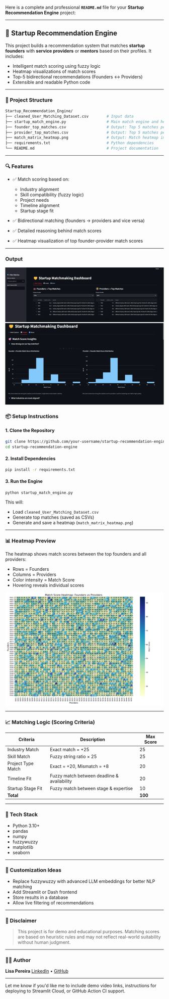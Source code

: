 Here is a complete and professional **`README.md`** file for your **Startup Recommendation Engine** project:

---

## 🚀 Startup Recommendation Engine

This project builds a recommendation system that matches **startup founders** with **service providers** or **mentors** based on their profiles. It includes:

* Intelligent match scoring using fuzzy logic
* Heatmap visualizations of match scores
* Top-5 bidirectional recommendations (Founders ↔ Providers)
* Extensible and readable Python code

---

### 📁 Project Structure

```bash
Startup_Recommendation_Engine/
├── cleaned_User_Matching_Dataset.csv        # Input data
├── startup_match_engine.py                  # Main match engine and heatmap generator
├── founder_top_matches.csv                  # Output: Top 5 matches per founder
├── provider_top_matches.csv                 # Output: Top 5 matches per provider
├── match_matrix_heatmap.png                 # Output: Match heatmap image
├── requirements.txt                         # Python dependencies
└── README.md                                # Project documentation
```

---

### 🔍 Features

* ✅ Match scoring based on:

  * Industry alignment
  * Skill compatibility (fuzzy logic)
  * Project needs
  * Timeline alignment
  * Startup stage fit
* ✅ Bidirectional matching (founders → providers and vice versa)
* ✅ Detailed reasoning behind match scores
* ✅ Heatmap visualization of top founder-provider match scores

---

### Output
![alt text](ui.png)
![!\[alt text\](image.png)](insights.png)


### 📦 Setup Instructions

#### 1. Clone the Repository

```bash
git clone https://github.com/your-username/startup-recommendation-engine.git
cd startup-recommendation-engine
```

#### 2. Install Dependencies

```bash
pip install -r requirements.txt
```

#### 3. Run the Engine

```bash
python startup_match_engine.py
```

This will:

* Load `cleaned_User_Matching_Dataset.csv`
* Generate top matches (saved as CSVs)
* Generate and save a heatmap (`match_matrix_heatmap.png`)

---

### 📊 Heatmap Preview

The heatmap shows match scores between the top founders and all providers:

* Rows = Founders
* Columns = Providers
* Color intensity = Match Score
* Hovering reveals individual scores

![Heatmap Preview](match_matrix_heatmap.png)

---

### 📈 Matching Logic (Scoring Criteria)

| Criteria           | Description                                 | Max Score |
| ------------------ | ------------------------------------------- | --------- |
| Industry Match     | Exact match = +25                           | 25        |
| Skill Match        | Fuzzy string ratio × 25                     | 25        |
| Project Type Match | Exact = +20, Mismatch = +8                  | 20        |
| Timeline Fit       | Fuzzy match between deadline & availability | 20        |
| Startup Stage Fit  | Fuzzy match between stage & expertise       | 10        |
| **Total**          |                                             | **100**   |

---

### 🧠 Tech Stack

* Python 3.10+
* pandas
* numpy
* fuzzywuzzy
* matplotlib
* seaborn

---

### 📌 Customization Ideas

* Replace fuzzywuzzy with advanced LLM embeddings for better NLP matching
* Add Streamlit or Dash frontend
* Store results in a database
* Allow live filtering of recommendations

---

### 📜 Disclaimer

> This project is for demo and educational purposes. Matching scores are based on heuristic rules and may not reflect real-world suitability without human judgment.

---

### 👩‍💻 Author

**Lisa Pereira**
[LinkedIn](www.linkedin.com/in/lisa-pereira-developer) • [GitHub](https://github.com/lisa-7)

---

Let me know if you'd like me to include demo video links, instructions for deploying to Streamlit Cloud, or GitHub Action CI support.
